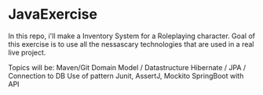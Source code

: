# JavaExercise

In this repo, i'll make a Inventory System for a Roleplaying character.
Goal of this exercise is to use all the nessascary technologies that are used in a real live project.

Topics will be:
Maven/Git
Domain Model / Datastructure
Hibernate / JPA / Connection to DB
Use of pattern
Junit, AssertJ, Mockito
SpringBoot with API
